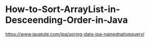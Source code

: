 # How-to-Sort-ArrayList-in-Desceending-Order-in-Java
https://www.javatute.com/jpa/spring-data-jpa-namednativequery/
